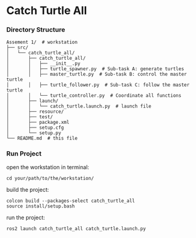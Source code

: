 # Catch Turtle All
### Directory Structure
```
Assement 1/  # workstation
├── src/
│   └── catch_turtle_all/
│       ├── catch_turtle_all/
│       │   ├── __init__.py
│       │   ├── turtle_spawner.py  # Sub-task A: generate turtles
│       │   ├── master_turtle.py  # Sub-task B: control the master turtle
│       │   ├── turtle_follower.py  # Sub-task C: follow the master turtle
│       │   └── turtle_controller.py  # Coordinate all functions
│       ├── launch/
│       │   └── catch_turtle.launch.py  # launch file
│       ├── resource/
│       ├── test/
│       ├── package.xml
│       ├── setup.cfg
│       └── setup.py
└── README.md  # this file
```

### Run Project
open the workstation in terminal:
```
cd your/path/to/the/workstation/
```
build the project:
```
colcon build --packages-select catch_turtle_all
source install/setup.bash
```
run the project:
```
ros2 launch catch_turtle_all catch_turtle.launch.py
```